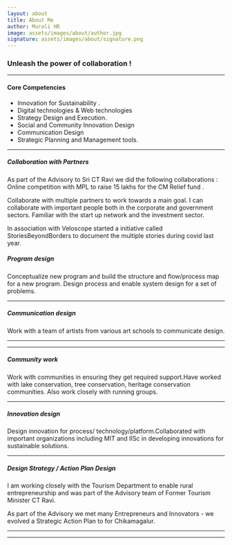 ```yaml
---
layout: about
title: About Me
author: Murali HR 
image: assets/images/about/author.jpg
signature: assets/images/about/signature.png
---
```



### Unleash the power of collaboration !
---

#### Core Competencies

*  Innovation for Sustainability .
*  Digital technologies & Web technologies
*  Strategy Design and Execution.
*  Social and Community Innovation Design
*  Communication Design
*  Strategic Planning and Management tools.

---
##### Collaboration with Partners
As part of the Advisory to Sri CT Ravi we did the following collaborations :
Online competition with MPL to raise 15 lakhs for the CM Relief fund .

Collaborate with multiple partners to work towards a main goal. I can collaborate with important people both in the corporate and government sectors. Familiar with the start up network and the investment sector. 

In association with Veloscope started a initiative called StoriesBeyondBorders to document the multiple stories during covid last year.


##### Program design
Conceptualize new program and build the structure and flow/process map for a new program. Design process and enable system design for a set of problems.

---
##### Communication design
Work with a team of artists from various art schools to communicate design.

---


---
##### Community work 
Work with communities in ensuring they get required support.Have worked with lake conservation, tree conservation, heritage conservation communities. Also work closely with running groups.

---
##### Innovation design 
Design innovation for process/ technology/platform.Collaborated with important organizations including MIT and IISc in developing innovations for sustainable solutions.


---
##### Design Strategy / Action Plan Design
I am working closely with the Tourism Department to enable rural entrepreneurship and was part of the Advisory team of Former Tourism Minister CT Ravi.


As part of the Advisory we met many Entrepreneurs and Innovators - we evolved a Strategic Action Plan to for Chikamagalur. 

---
---
